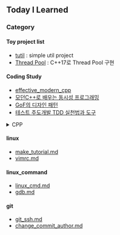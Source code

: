 ## Today I Learned

### Category

#### Toy project list
* [tutil](https://github.com/tuyy/tutil) : simple util project
* [Thread Pool](https://github.com/tuyy/CodingStudy003) : C++17로 Thread Pool 구현

#### Coding Study
* [effective_modern_cpp](https://github.com/tuyy/TIL/tree/master/effective_modern_cpp)
* [모던C++로 배우는 동시성 프로그래밍](https://github.com/tuyy/CodingStudy002)
* [GoF의 디자인 패턴](https://github.com/tuyy/TIL/issues/7)
* [테스트 주도개발 TDD 실천법과 도구](https://github.com/tuyy/TIL/issues/3)

<details><summary>CPP</summary>
<p>

* [any.md](https://github.com/tuyy/TIL/blob/master/cpp/any.md)
* [shared_mutex_ex.md](https://github.com/tuyy/TIL/blob/master/cpp/shared_mutex_ex.md)
* [variable_argument.md](https://github.com/tuyy/TIL/blob/master/cpp/variable_argument.md)
* [make_shared.md](https://github.com/tuyy/TIL/blob/master/cpp/make_shared.md)
* [weak_ptr.md](https://github.com/tuyy/TIL/blob/master/cpp/weak_ptr.md)
* [makeString.md](https://github.com/tuyy/TIL/blob/master/cpp/makeString.md)
* [buffer.md](https://github.com/tuyy/TIL/blob/master/cpp/buffer.md)
* [thread.md](https://github.com/tuyy/TIL/blob/master/cpp/thread.md)
* [this_thread.md](https://github.com/tuyy/TIL/blob/master/cpp/this_thread.md)
* [mutex.md](https://github.com/tuyy/TIL/blob/master/cpp/mutex.md)

</p>
</details>

#### linux
* [make_tutorial.md](https://github.com/tuyy/TIL/blob/master/linux/make_tutorial.md)
* [vimrc.md](https://github.com/tuyy/TIL/blob/master/linux/vimrc.md)

#### linux_command
* [linux_cmd.md](https://github.com/tuyy/TIL/blob/master/linux_command/linux_cmd.md)
* [gdb.md](https://github.com/tuyy/TIL/blob/master/linux/gdb.md)

#### git
* [git_ssh.md](https://github.com/tuyy/TIL/blob/master/git/git_ssh.md)
* [change_commit_author.md](https://github.com/tuyy/TIL/blob/master/git/change_commit_author.md)

